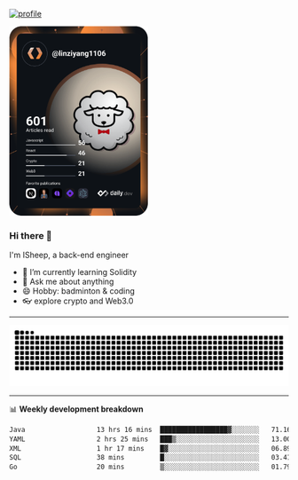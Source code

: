 [![profile](https://user-images.githubusercontent.com/54968314/208005045-e4b42f3b-833d-4242-bfcc-e764865553a2.svg)](https://www.calligrapher.ai/)

<a href="https://app.daily.dev/linziyang1106"><img src="/devcard.png" width="250" alt="ISheep's Dev Card"/></a>

### Hi there 🐏

I'm ISheep, a back-end engineer

- 🔭 I’m currently learning Solidity
- 💬 Ask me about anything
- 😄 Hobby: badminton & coding
- 👓 explore crypto and Web3.0

-------

![](https://raw.githubusercontent.com/ISheepp/ISheepp/output/github-contribution-grid-snake.svg)

-------

📊 **Weekly development breakdown**
<!--START_SECTION:waka-->

```txt
Java                  13 hrs 16 mins  █████████████████▓░░░░░░░   71.16 %
YAML                  2 hrs 25 mins   ███▒░░░░░░░░░░░░░░░░░░░░░   13.00 %
XML                   1 hr 17 mins    █▓░░░░░░░░░░░░░░░░░░░░░░░   06.89 %
SQL                   38 mins         █░░░░░░░░░░░░░░░░░░░░░░░░   03.41 %
Go                    20 mins         ▒░░░░░░░░░░░░░░░░░░░░░░░░   01.79 %
```

<!--END_SECTION:waka-->
